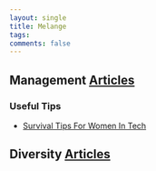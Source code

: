 ```yaml
---
layout: single
title: Melange
tags: 
comments: false
---
```


## Management [Articles](management.md)

### Useful Tips
- [Survival Tips For Women In Tech](https://patricia.no/2018/09/06/survival_tips_for_women_in_tech.html)


## Diversity [Articles](diversity.md)
